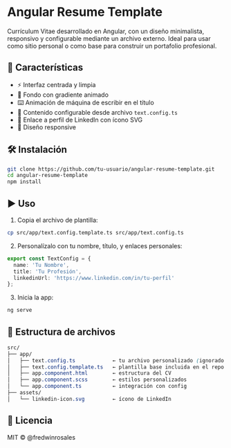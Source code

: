 
# Angular Resume Template

Currículum Vitae desarrollado en Angular, con un diseño minimalista, responsivo y configurable mediante un archivo externo. Ideal para usar como sitio personal o como base para construir un portafolio profesional.

## 🚀 Características

- ⚡ Interfaz centrada y limpia
- 🎨 Fondo con gradiente animado
- ⌨️ Animación de máquina de escribir en el título
- 🔧 Contenido configurable desde archivo `text.config.ts`
- 🔗 Enlace a perfil de LinkedIn con ícono SVG
- 📱 Diseño responsive

## 🛠️ Instalación

```bash
git clone https://github.com/tu-usuario/angular-resume-template.git
cd angular-resume-template
npm install
```

## ▶️ Uso

1.  Copia el archivo de plantilla:
```bash
cp src/app/text.config.template.ts src/app/text.config.ts
```
2.  Personalízalo con tu nombre, título, y enlaces personales:
```ts
export const TextConfig = {
  name: 'Tu Nombre',
  title: 'Tu Profesión',
  linkedinUrl: 'https://www.linkedin.com/in/tu-perfil'
};
```
3.  Inicia la app:
```bash
ng serve
```

## 📁 Estructura de archivos

```css
src/
├── app/
│   ├── text.config.ts            ← tu archivo personalizado (ignorado por Git)
│   ├── text.config.template.ts   ← plantilla base incluida en el repo
│   ├── app.component.html        ← estructura del CV
│   ├── app.component.scss        ← estilos personalizados
│   └── app.component.ts          ← integración con config
├── assets/
│   └── linkedin-icon.svg         ← ícono de LinkedIn
```

## 📄 Licencia

MIT © @fredwinrosales
